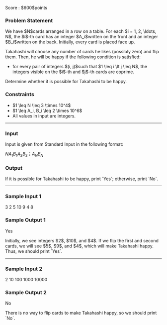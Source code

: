 
<div>

<span>

<span>

<p>
Score : $600$points
</p>

<div>

<section>

### **Problem Statement**

<p>
We have $N$cards arranged in a row on a table.
For each $i = 1, 2, \ldots, N$, the $i$-th card has an integer $A_i$written on the front and an integer $B_i$written on the back.
Initially, every card is placed face up.
</p>

<p>
Takahashi will choose any number of cards he likes (possibly zero) and flip them.
Then, he will be happy if the following condition is satisfied:
</p>

<ul>

<li>
for every pair of integers $(i, j)$such that $1 \leq i \lt j \leq N$, the integers visible on the $i$-th and $j$-th cards are coprime.
</li>

</ul>

<p>
Determine whether it is possible for Takahashi to be happy.
</p>

</section>

</div>

<div>

<section>

### **Constraints**

<ul>

<li>
$1 \leq N \leq 3 \times 10^4$
</li>

<li>
$1 \leq A_i, B_i \leq 2 \times 10^6$
</li>

<li>
All values in input are integers.
</li>

</ul>

</section>

</div>

---

<div>

<div>

<section>

### **Input**

<p>
Input is given from Standard Input in the following format:
</p>

<div>

$N$$A_1$$B_1$$A_2$$B_2$$\vdots$$A_N$$B_N$
</div>

</section>

</div>

<div>

<section>

### **Output**

<p>
If it is possible for Takahashi to be happy, print `Yes`; otherwise, print `No`.
</p>

</section>

</div>

</div>

---

<div>

<section>

### **Sample Input 1**

<div>

3
2 5
10 9
4 8

</div>

</section>

</div>

<div>

<section>

### **Sample Output 1**

<div>

Yes

</div>

<p>
Initially, we see integers $2$, $10$, and $4$.
If we flip the first and second cards, we will see $5$, $9$, and $4$, which will make Takahashi happy. Thus, we should print `Yes`.
</p>

</section>

</div>

---

<div>

<section>

### **Sample Input 2**

<div>

2
10 100
1000 10000

</div>

</section>

</div>

<div>

<section>

### **Sample Output 2**

<div>

No

</div>

<p>
There is no way to flip cards to make Takahashi happy, so we should print `No`.
</p>

</section>

</div>

</span>

</span>

</div>
